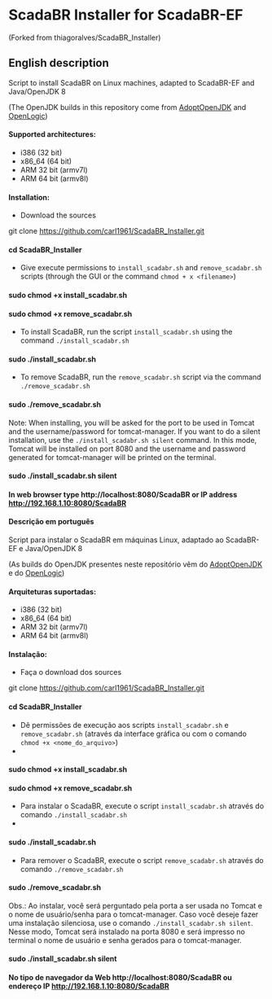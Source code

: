 # ScadaBR Installer for ScadaBR-EF
(Forked from thiagoralves/ScadaBR_Installer)

## English description

Script to install ScadaBR on Linux machines, adapted to ScadaBR-EF and Java/OpenJDK 8

(The OpenJDK builds in this repository come from [AdoptOpenJDK](https://adoptopenjdk.net/) and [OpenLogic](https://www.openlogic.com/openjdk-downloads))

#### Supported architectures:
- i386 (32 bit)
- x86_64 (64 bit)
- ARM 32 bit (armv7l)
- ARM 64 bit (armv8l)

#### Installation:
- Download the sources 
 
git clone  https://github.com/carl1961/ScadaBR_Installer.git

#### cd ScadaBR_Installer

- Give execute permissions to `install_scadabr.sh` and `remove_scadabr.sh` scripts (through the GUI or the command `chmod + x <filename>`)
 
#### sudo chmod +x install_scadabr.sh
#### sudo chmod +x remove_scadabr.sh

- To install ScadaBR, run the script `install_scadabr.sh` using the command `./install_scadabr.sh`

#### sudo ./install_scadabr.sh

- To remove ScadaBR, run the `remove_scadabr.sh` script via the command `./remove_scadabr.sh`

#### sudo ./remove_scadabr.sh

Note: When installing, you will be asked for the port to be used in Tomcat and the username/password for tomcat-manager. If you want to do a silent installation, use the `./install_scadabr.sh silent` command. In this mode, Tomcat will be installed on port 8080 and the username and password generated for tomcat-manager will be printed on the terminal.

#### sudo ./install_scadabr.sh silent

#### In web browser type   http://localhost:8080/ScadaBR  or IP address http://192.168.1.10:8080/ScadaBR

#### Descrição em português

Script para instalar o ScadaBR em máquinas Linux, adaptado ao ScadaBR-EF e Java/OpenJDK 8

(As builds do OpenJDK presentes neste repositório vêm do [AdoptOpenJDK](https://adoptopenjdk.net/) e do [OpenLogic](https://www.openlogic.com/openjdk-downloads))

#### Arquiteturas suportadas:
- i386 (32 bit)
- x86_64 (64 bit)
- ARM 32 bit (armv7l)
- ARM 64 bit (armv8l)

#### Instalação:
- Faça o download dos sources  

git clone  https://github.com/carl1961/ScadaBR_Installer.git

#### cd ScadaBR_Installer

- Dê permissões de execução aos scripts `install_scadabr.sh` e `remove_scadabr.sh` (através da interface gráfica ou com o comando `chmod +x <nome_do_arquivo>`)
- 
#### sudo chmod +x install_scadabr.sh
#### sudo chmod +x remove_scadabr.sh

- Para instalar o ScadaBR, execute o script `install_scadabr.sh` através do comando `./install_scadabr.sh`
- 
#### sudo ./install_scadabr.sh

- Para remover o ScadaBR, execute o script `remove_scadabr.sh` através do comando `./remove_scadabr.sh`

#### sudo ./remove_scadabr.sh

Obs.: Ao instalar, você será perguntado pela porta a ser usada no Tomcat e o nome de usuário/senha para o tomcat-manager. Caso você deseje fazer uma instalação silenciosa, use o comando `./install_scadabr.sh silent`. Nesse modo, Tomcat será instalado na porta 8080 e será impresso no terminal o nome de usuário e senha gerados para o tomcat-manager.

#### sudo ./install_scadabr.sh silent

#### No tipo de navegador da Web http://localhost:8080/ScadaBR ou endereço IP http://192.168.1.10:8080/ScadaBR
